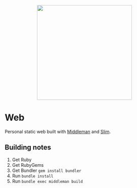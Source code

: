 <p align="center">
    <img src="https://github.com/swift502/Web/blob/master/src/images/ghost.png?raw=true" height=300>
</p>

# Web

Personal static web built with [Middleman](https://middlemanapp.com/) and [Slim](http://slim-lang.com/).

## Building notes

1. Get Ruby
2. Get RubyGems
3. Get Bundler `gem install bundler`
4. Run `bundle install`
5. Run `bundle exec middleman build`